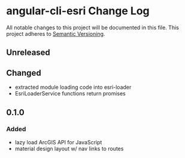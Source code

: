 # angular-cli-esri Change Log
All notable changes to this project will be documented in this file.
This project adheres to [Semantic Versioning](http://semver.org/).

## Unreleased
## Changed
- extracted module loading code into esri-loader
- EsriLoaderService functions return promises

## 0.1.0
### Added
- lazy load ArcGIS API for JavaScript
- material design layout w/ nav links to routes
